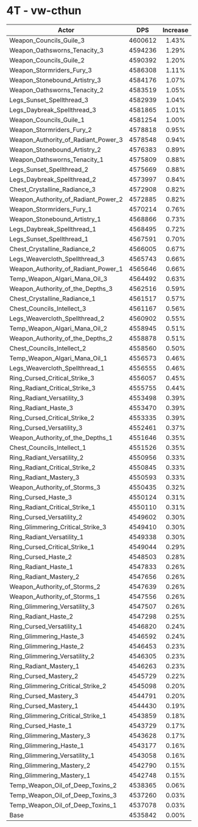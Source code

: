 # 4T - vw-cthun
| Actor | DPS | Increase |
|---|:---:|:---:|
|Weapon_Councils_Guile_3|4600612|1.43%|
|Weapon_Oathsworns_Tenacity_3|4594236|1.29%|
|Weapon_Councils_Guile_2|4590392|1.20%|
|Weapon_Stormriders_Fury_3|4586308|1.11%|
|Weapon_Stonebound_Artistry_3|4584176|1.07%|
|Weapon_Oathsworns_Tenacity_2|4583519|1.05%|
|Legs_Sunset_Spellthread_3|4582939|1.04%|
|Legs_Daybreak_Spellthread_3|4581865|1.01%|
|Weapon_Councils_Guile_1|4581254|1.00%|
|Weapon_Stormriders_Fury_2|4578818|0.95%|
|Weapon_Authority_of_Radiant_Power_3|4578548|0.94%|
|Weapon_Stonebound_Artistry_2|4576383|0.89%|
|Weapon_Oathsworns_Tenacity_1|4575809|0.88%|
|Legs_Sunset_Spellthread_2|4575669|0.88%|
|Legs_Daybreak_Spellthread_2|4573997|0.84%|
|Chest_Crystalline_Radiance_3|4572908|0.82%|
|Weapon_Authority_of_Radiant_Power_2|4572885|0.82%|
|Weapon_Stormriders_Fury_1|4570214|0.76%|
|Weapon_Stonebound_Artistry_1|4568866|0.73%|
|Legs_Daybreak_Spellthread_1|4568495|0.72%|
|Legs_Sunset_Spellthread_1|4567591|0.70%|
|Chest_Crystalline_Radiance_2|4566005|0.67%|
|Legs_Weavercloth_Spellthread_3|4565743|0.66%|
|Weapon_Authority_of_Radiant_Power_1|4565646|0.66%|
|Temp_Weapon_Algari_Mana_Oil_3|4564492|0.63%|
|Weapon_Authority_of_the_Depths_3|4562516|0.59%|
|Chest_Crystalline_Radiance_1|4561517|0.57%|
|Chest_Councils_Intellect_3|4561167|0.56%|
|Legs_Weavercloth_Spellthread_2|4560902|0.55%|
|Temp_Weapon_Algari_Mana_Oil_2|4558945|0.51%|
|Weapon_Authority_of_the_Depths_2|4558878|0.51%|
|Chest_Councils_Intellect_2|4558560|0.50%|
|Temp_Weapon_Algari_Mana_Oil_1|4556573|0.46%|
|Legs_Weavercloth_Spellthread_1|4556555|0.46%|
|Ring_Cursed_Critical_Strike_3|4556057|0.45%|
|Ring_Radiant_Critical_Strike_3|4555755|0.44%|
|Ring_Radiant_Versatility_3|4553498|0.39%|
|Ring_Radiant_Haste_3|4553470|0.39%|
|Ring_Cursed_Critical_Strike_2|4553335|0.39%|
|Ring_Cursed_Versatility_3|4552461|0.37%|
|Weapon_Authority_of_the_Depths_1|4551646|0.35%|
|Chest_Councils_Intellect_1|4551526|0.35%|
|Ring_Radiant_Versatility_2|4550956|0.33%|
|Ring_Radiant_Critical_Strike_2|4550845|0.33%|
|Ring_Radiant_Mastery_3|4550593|0.33%|
|Weapon_Authority_of_Storms_3|4550435|0.32%|
|Ring_Cursed_Haste_3|4550124|0.31%|
|Ring_Radiant_Critical_Strike_1|4550110|0.31%|
|Ring_Cursed_Versatility_2|4549602|0.30%|
|Ring_Glimmering_Critical_Strike_3|4549410|0.30%|
|Ring_Radiant_Versatility_1|4549338|0.30%|
|Ring_Cursed_Critical_Strike_1|4549044|0.29%|
|Ring_Cursed_Haste_2|4548503|0.28%|
|Ring_Radiant_Haste_1|4547833|0.26%|
|Ring_Radiant_Mastery_2|4547656|0.26%|
|Weapon_Authority_of_Storms_2|4547639|0.26%|
|Weapon_Authority_of_Storms_1|4547556|0.26%|
|Ring_Glimmering_Versatility_3|4547507|0.26%|
|Ring_Radiant_Haste_2|4547298|0.25%|
|Ring_Cursed_Versatility_1|4546820|0.24%|
|Ring_Glimmering_Haste_3|4546592|0.24%|
|Ring_Glimmering_Haste_2|4546453|0.23%|
|Ring_Glimmering_Versatility_2|4546305|0.23%|
|Ring_Radiant_Mastery_1|4546263|0.23%|
|Ring_Cursed_Mastery_2|4545729|0.22%|
|Ring_Glimmering_Critical_Strike_2|4545098|0.20%|
|Ring_Cursed_Mastery_3|4544791|0.20%|
|Ring_Cursed_Mastery_1|4544430|0.19%|
|Ring_Glimmering_Critical_Strike_1|4543859|0.18%|
|Ring_Cursed_Haste_1|4543729|0.17%|
|Ring_Glimmering_Mastery_3|4543628|0.17%|
|Ring_Glimmering_Haste_1|4543177|0.16%|
|Ring_Glimmering_Versatility_1|4543058|0.16%|
|Ring_Glimmering_Mastery_2|4542790|0.15%|
|Ring_Glimmering_Mastery_1|4542748|0.15%|
|Temp_Weapon_Oil_of_Deep_Toxins_2|4538365|0.06%|
|Temp_Weapon_Oil_of_Deep_Toxins_3|4537260|0.03%|
|Temp_Weapon_Oil_of_Deep_Toxins_1|4537078|0.03%|
|Base|4535842|0.00%|
